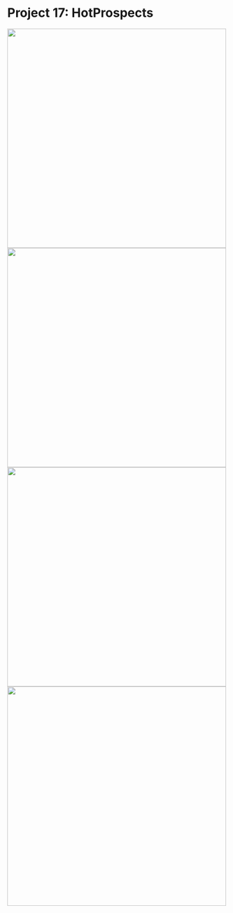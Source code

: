 # Project 17: HotProspects

<img src="https://user-images.githubusercontent.com/35319467/108956999-88726d00-7625-11eb-827f-295f984fc122.png" width="500">
<img src="https://user-images.githubusercontent.com/35319467/108957009-8dcfb780-7625-11eb-8c61-67ca629b0c87.png" width="500">
<img src="https://user-images.githubusercontent.com/35319467/108957020-91633e80-7625-11eb-8800-16e98c3bd541.png" width="500">
<img src="https://user-images.githubusercontent.com/35319467/108957035-99bb7980-7625-11eb-9a71-3b405949146b.png" width="500">
